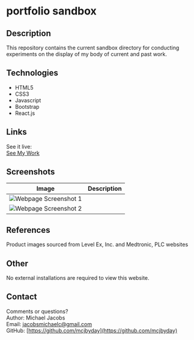 # portfolio sandbox

## Description
<p>This repository contains the current sandbox directory for conducting experiments on the display of my body of current and past work.

## Technologies
- HTML5
- CSS3
- Javascript
- Bootstrap
- React.js

## Links
See it live:<br> [See My Work](https://mcjbyday.github.io/seemywork/)

    
## Screenshots
| Image | Description |
| --- | ----------- |
| ![Webpage Screenshot 1]() |  |
| ![Webpage Screenshot 2]() |  |


## References
Product images sourced from Level Ex, Inc. and Medtronic, PLC websites

## Other
<p>No external installations are required to view this website. 

## Contact
Comments or questions? <br>
Author: Michael Jacobs <br>
Email: jacobsmichaelc@gmail.com <br>
GitHub: [https://github.com/mcjbyday](https://github.com/mcjbyday) <br>